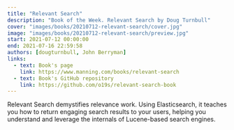 ```yaml
---
title: "Relevant Search"
description: "Book of the Week. Relevant Search by Doug Turnbull"
cover: "images/books/20210712-relevant-search/cover.jpg"
image: "images/books/20210712-relevant-search/preview.jpg"
start: 2021-07-12 00:00:00
end: 2021-07-16 22:59:58
authors: [dougturnbull, John Berryman]
links: 
  - text: Book's page
    link: https://www.manning.com/books/relevant-search
  - text: Book's GitHub repository
    link: https://github.com/o19s/relevant-search-book
---
```


Relevant Search demystifies relevance work. Using Elasticsearch, it teaches you how to
return engaging search results to your users, helping you understand and leverage the
internals of Lucene-based search engines.